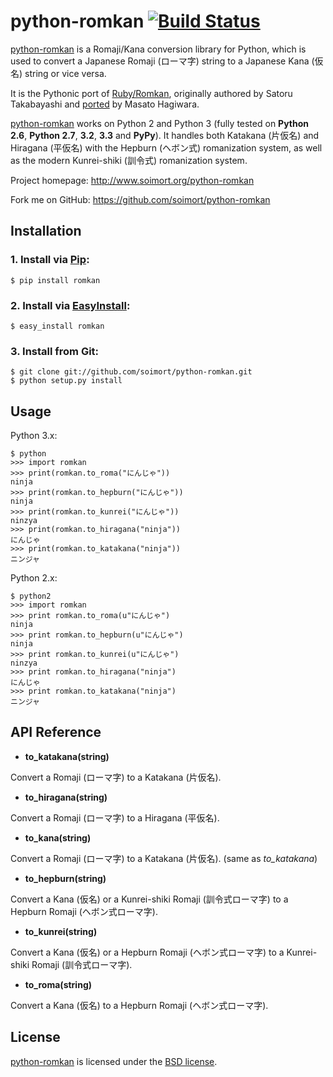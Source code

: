 # python-romkan [![Build Status](https://api.travis-ci.org/soimort/python-romkan.png)](https://travis-ci.org/soimort/python-romkan)

[python-romkan](https://github.com/soimort/python-romkan) is a Romaji/Kana conversion library for Python, which is used to convert a Japanese Romaji (ローマ字) string to a Japanese Kana (仮名) string or vice versa.

It is the Pythonic port of [Ruby/Romkan](http://0xcc.net/ruby-romkan/index.html.en), originally authored by Satoru Takabayashi and [ported](http://lilyx.net/python-romkan/) by Masato Hagiwara.

[python-romkan](https://github.com/soimort/python-romkan) works on Python 2 and Python 3 (fully tested on __Python 2.6__, __Python 2.7__, __3.2__, __3.3__ and __PyPy__). It handles both Katakana (片仮名) and Hiragana (平仮名) with the Hepburn (ヘボン式) romanization system, as well as the modern Kunrei-shiki (訓令式) romanization system.

Project homepage: <http://www.soimort.org/python-romkan>

Fork me on GitHub: <https://github.com/soimort/python-romkan>



## Installation

### 1. Install via [Pip](http://www.pip-installer.org/):

    $ pip install romkan
    
### 2. Install via [EasyInstall](http://pypi.python.org/pypi/setuptools):

    $ easy_install romkan
    
### 3. Install from Git:

    $ git clone git://github.com/soimort/python-romkan.git
    $ python setup.py install


## Usage

Python 3.x:

    $ python
    >>> import romkan
    >>> print(romkan.to_roma("にんじゃ"))
    ninja
    >>> print(romkan.to_hepburn("にんじゃ"))
    ninja
    >>> print(romkan.to_kunrei("にんじゃ"))
    ninzya
    >>> print(romkan.to_hiragana("ninja"))
    にんじゃ
    >>> print(romkan.to_katakana("ninja"))
    ニンジャ

Python 2.x:

    $ python2
    >>> import romkan
    >>> print romkan.to_roma(u"にんじゃ")
    ninja
    >>> print romkan.to_hepburn(u"にんじゃ")
    ninja
    >>> print romkan.to_kunrei(u"にんじゃ")
    ninzya
    >>> print romkan.to_hiragana("ninja")
    にんじゃ
    >>> print romkan.to_katakana("ninja")
    ニンジャ



## API Reference

* __to_katakana(string)__

Convert a Romaji (ローマ字) to a Katakana (片仮名).

* __to_hiragana(string)__

Convert a Romaji (ローマ字) to a Hiragana (平仮名).

* __to_kana(string)__

Convert a Romaji (ローマ字) to a Katakana (片仮名). (same as _to\_katakana_)

* __to_hepburn(string)__

Convert a Kana (仮名) or a Kunrei-shiki Romaji (訓令式ローマ字) to a Hepburn Romaji (ヘボン式ローマ字).

* __to_kunrei(string)__

Convert a Kana (仮名) or a Hepburn Romaji (ヘボン式ローマ字) to a Kunrei-shiki Romaji (訓令式ローマ字).

* __to_roma(string)__

Convert a Kana (仮名) to a Hepburn Romaji (ヘボン式ローマ字).



## License

[python-romkan](https://github.com/soimort/python-romkan) is licensed under the [BSD license](https://raw.github.com/soimort/python-romkan/master/LICENSE).
